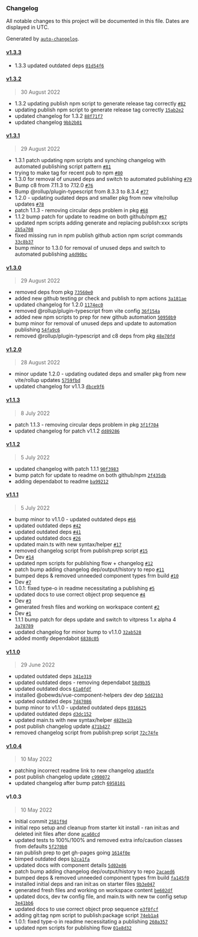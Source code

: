 ### Changelog

All notable changes to this project will be documented in this file. Dates are displayed in UTC.

Generated by [`auto-changelog`](https://github.com/CookPete/auto-changelog).

#### [v1.3.3](https://github.com/obewds/tw-bg-palette-console/compare/v1.3.2...v1.3.3)

- 1.3.3 updated outdated deps [`01d54f6`](https://github.com/obewds/tw-bg-palette-console/commit/01d54f6760a738cd0f99374d25fdee72726aa003)

#### [v1.3.2](https://github.com/obewds/tw-bg-palette-console/compare/v1.3.1...v1.3.2)

> 30 August 2022

- 1.3.2 updating publish npm script to generate release tag correctly [`#82`](https://github.com/obewds/tw-bg-palette-console/pull/82)
- updating publish npm script to generate release tag correctly [`15ab2e2`](https://github.com/obewds/tw-bg-palette-console/commit/15ab2e26a020fadcfc1e2b35f28b330f7377f0df)
- updated changelog for 1.3.2 [`88f71f7`](https://github.com/obewds/tw-bg-palette-console/commit/88f71f7992a6d19df0df2533577823bd822e595b)
- updated changelog [`9bb2b01`](https://github.com/obewds/tw-bg-palette-console/commit/9bb2b011376f0d90c0d90877c07a66029ecc6cb3)

#### [v1.3.1](https://github.com/obewds/tw-bg-palette-console/compare/v1.3.0...v1.3.1)

> 29 August 2022

- 1.3.1 patch updating npm scripts and synching changelog with automated publishing script pattern [`#81`](https://github.com/obewds/tw-bg-palette-console/pull/81)
- trying to make tag for recent pub to npm [`#80`](https://github.com/obewds/tw-bg-palette-console/pull/80)
- 1.3.0 for removal of unused deps and switch to automated publishing [`#79`](https://github.com/obewds/tw-bg-palette-console/pull/79)
- Bump c8 from 7.11.3 to 7.12.0 [`#76`](https://github.com/obewds/tw-bg-palette-console/pull/76)
- Bump @rollup/plugin-typescript from 8.3.3 to 8.3.4 [`#77`](https://github.com/obewds/tw-bg-palette-console/pull/77)
- 1.2.0 - updating oudated deps and smaller pkg from new vite/rollup updates [`#78`](https://github.com/obewds/tw-bg-palette-console/pull/78)
- patch 1.1.3 - removing circular deps problem in pkg [`#68`](https://github.com/obewds/tw-bg-palette-console/pull/68)
- 1.1.2 bump patch for update to readme on both github/npm [`#67`](https://github.com/obewds/tw-bg-palette-console/pull/67)
- updated npm scripts adding generate and replacing publish:xxx scripts [`2b5a708`](https://github.com/obewds/tw-bg-palette-console/commit/2b5a708be29c6e34a7d3edc447d472fb7589e0f3)
- fixed missing run in npm publish github action npm script commands [`33c8b37`](https://github.com/obewds/tw-bg-palette-console/commit/33c8b372f72a09df1338aa8be9d607af280af4fd)
- bump minor to 1.3.0 for removal of unused deps and switch to automated publishing [`a4d90bc`](https://github.com/obewds/tw-bg-palette-console/commit/a4d90bcf028ebaeecd2be3759192eaa17c32d546)

#### [v1.3.0](https://github.com/obewds/tw-bg-palette-console/compare/v1.2.0...v1.3.0)

> 29 August 2022

- removed deps from pkg [`73560e0`](https://github.com/obewds/tw-bg-palette-console/commit/73560e0d232fcfc52c9578ba8e2db5f4b789c66c)
- added new github testing pr check and publish to npm actions [`3a181ae`](https://github.com/obewds/tw-bg-palette-console/commit/3a181aecac75defc5d1a707dc41e9fd04d258dbe)
- updated changelog for 1.2.0 [`1174ec0`](https://github.com/obewds/tw-bg-palette-console/commit/1174ec0da0f7a171a675668d1fac77aab3fbf386)
- removed @rollup/plugin-typescript from vite config [`36f154a`](https://github.com/obewds/tw-bg-palette-console/commit/36f154a1849c9d29df918fb5e3c2b9bc08efeb81)
- added new npm scripts to prep for new github automation [`50950b9`](https://github.com/obewds/tw-bg-palette-console/commit/50950b9a013b27acc540923b23189f2326baa165)
- bump minor for removal of unused deps and update to automation publishing [`54fa9c6`](https://github.com/obewds/tw-bg-palette-console/commit/54fa9c627a95c8288b5307192c2135adec0eec6a)
- removed @rollup/plugin-typescript and c8 deps from pkg [`48e70fd`](https://github.com/obewds/tw-bg-palette-console/commit/48e70fd0fa47089ca1c9d6bae6fdff6c93eaa90e)

#### [v1.2.0](https://github.com/obewds/tw-bg-palette-console/compare/v1.1.3...v1.2.0)

> 28 August 2022

- minor update 1.2.0 - updating oudated deps and smaller pkg from new vite/rollup updates [`5759fbd`](https://github.com/obewds/tw-bg-palette-console/commit/5759fbd27730b86cc7147caffb9b3d36bb1d8248)
- updated changelog for v1.1.3 [`dbce9f6`](https://github.com/obewds/tw-bg-palette-console/commit/dbce9f67385e19f29ac538527bb8edb6756990f2)

#### [v1.1.3](https://github.com/obewds/tw-bg-palette-console/compare/v1.1.2...v1.1.3)

> 8 July 2022

- patch 1.1.3 - removing circular deps problem in pkg [`3f1f704`](https://github.com/obewds/tw-bg-palette-console/commit/3f1f70407b044576cd73ab2f2a88befd2955635b)
- updated changelog for patch v1.1.2 [`dd89286`](https://github.com/obewds/tw-bg-palette-console/commit/dd8928657cffa18f4ea799dafddca40627fd1ce0)

#### [v1.1.2](https://github.com/obewds/tw-bg-palette-console/compare/v1.1.1...v1.1.2)

> 5 July 2022

- updated changelog with patch 1.1.1 [`90f3983`](https://github.com/obewds/tw-bg-palette-console/commit/90f39831d211c4692dfbd6404bd6ad13017dd63c)
- bump patch for update to readme on both github/npm [`2f435db`](https://github.com/obewds/tw-bg-palette-console/commit/2f435db603b86500399e9b31ad8e2c0af923d053)
- adding dependabot to readme [`ba99212`](https://github.com/obewds/tw-bg-palette-console/commit/ba992122ead23cd9de53e1a05bcf869f586bbf31)

#### [v1.1.1](https://github.com/obewds/tw-bg-palette-console/compare/v1.1.0...v1.1.1)

> 5 July 2022

- bump minor to v1.1.0 - updated outdated deps [`#66`](https://github.com/obewds/tw-bg-palette-console/pull/66)
- updated outdated deps [`#42`](https://github.com/obewds/tw-bg-palette-console/pull/42)
- updated outdated deps [`#41`](https://github.com/obewds/tw-bg-palette-console/pull/41)
- updated outdated docs [`#26`](https://github.com/obewds/tw-bg-palette-console/pull/26)
- updated main.ts with new syntax/helper [`#17`](https://github.com/obewds/tw-bg-palette-console/pull/17)
- removed changelog script from publish:prep script [`#15`](https://github.com/obewds/tw-bg-palette-console/pull/15)
- Dev [`#14`](https://github.com/obewds/tw-bg-palette-console/pull/14)
- updated npm scripts for publishing flow + changelog [`#12`](https://github.com/obewds/tw-bg-palette-console/pull/12)
- patch bump adding changelog dep/output/history to repo [`#11`](https://github.com/obewds/tw-bg-palette-console/pull/11)
- bumped deps & removed unneeded component types frm build [`#10`](https://github.com/obewds/tw-bg-palette-console/pull/10)
- Dev [`#7`](https://github.com/obewds/tw-bg-palette-console/pull/7)
- 1.0.1: fixed type-o in readme necessitating a publishing [`#5`](https://github.com/obewds/tw-bg-palette-console/pull/5)
- updated docs to use correct object prop sequence [`#4`](https://github.com/obewds/tw-bg-palette-console/pull/4)
- Dev [`#3`](https://github.com/obewds/tw-bg-palette-console/pull/3)
- generated fresh files and working on workspace content [`#2`](https://github.com/obewds/tw-bg-palette-console/pull/2)
- Dev [`#1`](https://github.com/obewds/tw-bg-palette-console/pull/1)
- 1.1.1 bump patch for deps update and switch to vitpress 1.x alpha 4 [`3a78789`](https://github.com/obewds/tw-bg-palette-console/commit/3a78789977c2173fd96b6798a8d85073946e005b)
- updated changelog for minor bump to v1.1.0 [`32ab528`](https://github.com/obewds/tw-bg-palette-console/commit/32ab5289e9898b84d74198ef7845ba9eeee49a85)
- added montly dependabot [`6838c05`](https://github.com/obewds/tw-bg-palette-console/commit/6838c05bfa03be6f4dfb11790080f97142061b96)

#### [v1.1.0](https://github.com/obewds/tw-bg-palette-console/compare/v1.0.4...v1.1.0)

> 29 June 2022

- updated outdated deps [`341e319`](https://github.com/obewds/tw-bg-palette-console/commit/341e319471ce4cbcdbd04e7ed75c75b4d6158a5c)
- updated outdated deps - removing dependabot [`58d9b35`](https://github.com/obewds/tw-bg-palette-console/commit/58d9b35656263328fda4e33b4571e0645c4db147)
- updated outdated docs [`61a0fdf`](https://github.com/obewds/tw-bg-palette-console/commit/61a0fdffb33cc544c7db96f5145865bc960e8071)
- installed @obewds/vue-component-helpers dev dep [`5dd21b3`](https://github.com/obewds/tw-bg-palette-console/commit/5dd21b32c221edbbebf6e3295780d67f9566b9dc)
- updated outdated deps [`7d47086`](https://github.com/obewds/tw-bg-palette-console/commit/7d47086dfa43bd5ac371ebee632179fa79b6b85d)
- bump minor to v1.1.0 - updated outdated deps [`8916625`](https://github.com/obewds/tw-bg-palette-console/commit/891662549c0ae2ddf8a32f1a4bdcf0ea1e266349)
- updated outdated deps [`d3dc152`](https://github.com/obewds/tw-bg-palette-console/commit/d3dc1527a23b16bcf4662c77bd8823554be5ccf6)
- updated main.ts with new syntax/helper [`482be1b`](https://github.com/obewds/tw-bg-palette-console/commit/482be1bbbf0d7595f5bd258c0f22a1b0d18c668d)
- post publish changelog update [`471b427`](https://github.com/obewds/tw-bg-palette-console/commit/471b427cfd6a8ab60d04591b194292c7db824378)
- removed changelog script from publish:prep script [`72c74fe`](https://github.com/obewds/tw-bg-palette-console/commit/72c74fe8ced7e430085664f8edf5a64142ff9370)

#### [v1.0.4](https://github.com/obewds/tw-bg-palette-console/compare/v1.0.3...v1.0.4)

> 10 May 2022

- patching incorrect readme link to new changelog [`a9ae9fe`](https://github.com/obewds/tw-bg-palette-console/commit/a9ae9fec283d8cbd4370b692d940683e16fb9efa)
- post publish changelog update [`c990072`](https://github.com/obewds/tw-bg-palette-console/commit/c990072636aa8c361efa37d2849e2f7ee082463e)
- updated changelog after bump patch [`6958101`](https://github.com/obewds/tw-bg-palette-console/commit/695810109e09122c0144d839e1996e43138852ef)

#### v1.0.3

> 10 May 2022

- Initial commit [`2581f9d`](https://github.com/obewds/tw-bg-palette-console/commit/2581f9def1b429a13642597a4cbfc046d0d01050)
- initial repo setup and cleanup from starter kit install - ran init:as and deleted init files after done [`aca60cd`](https://github.com/obewds/tw-bg-palette-console/commit/aca60cdee97024a977b52abafa05ced3918659fe)
- updated tests to 100%/100% and removed extra info/caution classes from defaults [`5f270b0`](https://github.com/obewds/tw-bg-palette-console/commit/5f270b06ec343ae15ff67f14ad43e4f3c2ccd6f5)
- ran publish prep to get gh-pages going [`1614f0e`](https://github.com/obewds/tw-bg-palette-console/commit/1614f0efb12d199712053b7a386478776f09d002)
- bimped outdated deps [`b2ca1fa`](https://github.com/obewds/tw-bg-palette-console/commit/b2ca1fa992677c2ab3ec8844ced9b939fc83eb97)
- updated docs with component details [`5d02e86`](https://github.com/obewds/tw-bg-palette-console/commit/5d02e867ebe0657247257a6fdc966261b0a3acc3)
- patch bump adding changelog dep/output/history to repo [`2acaed6`](https://github.com/obewds/tw-bg-palette-console/commit/2acaed66961ed82afb3cf30dc01f20fdd2e05532)
- bumped deps & removed unneeded component types frm build [`fa145f0`](https://github.com/obewds/tw-bg-palette-console/commit/fa145f08a09ed3a5858766c00ff4b4bc8d93536f)
- installed initial deps and ran init:as on starter files [`9b3e047`](https://github.com/obewds/tw-bg-palette-console/commit/9b3e04789d925e47b4b9e829a8c1b1b580ea6394)
- generated fresh files and working on workspace content [`be602df`](https://github.com/obewds/tw-bg-palette-console/commit/be602df57f5a725b4649bb7167993e308e6de0b8)
- updated docs, dev tw config file, and main.ts with new tw config setup [`3e41bb6`](https://github.com/obewds/tw-bg-palette-console/commit/3e41bb6f03f25f259670bb9688f44b43ebec471d)
- updated docs to use correct object prop sequence [`e3f0fcf`](https://github.com/obewds/tw-bg-palette-console/commit/e3f0fcf54a53106e5b869950fb69e14f595ee87a)
- adding git:tag npm script to publish:package script [`74eb1a4`](https://github.com/obewds/tw-bg-palette-console/commit/74eb1a43299aafb530c29dbb0e24a28d3a364e7d)
- 1.0.1: fixed type-o in readme necessitating a publishing [`260a357`](https://github.com/obewds/tw-bg-palette-console/commit/260a3571c34d658dfb4cdd3c713ac60b667e26d6)
- updated npm scripts for publishing flow [`01e8d32`](https://github.com/obewds/tw-bg-palette-console/commit/01e8d32fb7525ce232caff3c2dc68750c5b6edb0)
